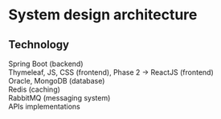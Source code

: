 # System design architecture

## Technology
<p>
Spring Boot (backend)<br>
Thymeleaf, JS, CSS (frontend), Phase 2 -> ReactJS (frontend)<br>
Oracle, MongoDB (database)<br>
Redis (caching)<br>
RabbitMQ (messaging system)<br>
APIs implementations<br>
</p>
